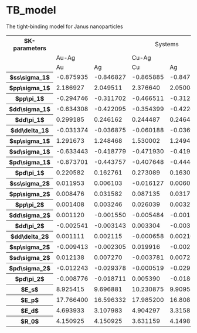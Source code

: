# TB_model
The tight-binding model for Janus nanoparticles

<table  class="center">
  <tr>
    <th>SK-parameters</th>
    <td style="text-align: center;" colspan="6" >Systems</td>
  </tr>
  <tr>
    <td></td>
    <td colspan="2">Au-Ag</td>
    <td colspan="2">Cu-Ag</td>
    <td colspan="2">Cu-Au</td>
  </tr>
  <tr>
    <td></td>
    <td>Au</td>
    <td>Ag</td>
    <td>Cu</td>
    <td>Ag</td>
    <td>Cu</td>
    <td>Au</td>
  </tr>
    <tr>
    <th>$ss\sigma_1$</th>
    <td>-0.875935</td>
    <td>-0.846827</td>
    <td>-0.865885</td>
    <td>-0.847170</td>
    <td>-0.864615</td>
    <td>-0.873583</td>
  </tr>
  <tr>
    <th>$pp\sigma_1$</th>
    <td>2.186927</td>
    <td>2.049511</td>
    <td>2.376640</td>
    <td>2.050043</td>
    <td>2.371535</td>
    <td>2.182962</td>
  </tr>
  <tr>
    <th>$pp\pi_1$</th>
    <td>-0.294746</td>
    <td>-0.311702</td>
    <td>-0.466511</td>
    <td>-0.312308</td>
    <td>-0.463201</td>
    <td>-0.292637</td>
  </tr>
  <tr>
    <th>$dd\sigma_1$</th>
    <td>-0.634308</td>
    <td>-0.422095</td>
    <td>-0.354399</td>
    <td>-0.422689</td>
    <td>-0.352145</td>
    <td>-0.630700</td>
  </tr>
  <tr>
    <th>$dd\pi_1$</th>
    <td>0.299185</td>
    <td>0.246162</td>
    <td>0.244487</td>
    <td>0.246430</td>
    <td>0.243175</td>
    <td>0.297824</td>
  </tr>
  <tr>
    <th>$dd\delta_1$</th>
    <td>-0.031374</td>
    <td>-0.036875</td>
    <td>-0.060188</td>
    <td>-0.036936</td>
    <td>-0.059902</td>
    <td>-0.031374</td>
  </tr>
  <tr>
    <th>$sp\sigma_1$</th>
    <td>1.291673</td>
    <td>1.248468</td>
    <td>1.530002</td>
    <td>1.249421</td>
    <td>1.524703</td>
    <td>1.287485</td>
  </tr>
  <tr>
    <th>$sd\sigma_1$</th>
    <td>-0.633443</td>
    <td>-0.418779</td>
    <td>-0.471930</td>
    <td>-0.419393</td>
    <td>-0.469341</td>
    <td>-0.629821</td>
  </tr>
  <tr>
    <th>$pd\sigma_1$</th>
    <td>-0.873701</td>
    <td>-0.443757</td>
    <td>-0.407648</td>
    <td>-0.444484</td>
    <td>-0.404701</td>
    <td>-0.868544</td>
  </tr>
  <tr>
    <th>$pd\pi_1$</th>
    <td>0.220582</td>
    <td>0.162761</td>
    <td>0.273089</td>
    <td>0.163078</td>
    <td>0.271971</td>
    <td>0.220039</td>
  </tr>
  <tr>
    <th>$ss\sigma_2$</th>
    <td>0.011953</td>
    <td>0.006103</td>
    <td>-0.016127</td>
    <td>0.006059</td>
    <td>-0.015769</td>
    <td>0.011886</td>
  </tr>
  <tr>
    <th>$pp\sigma_2$</th>
    <td>0.008476</td>
    <td>0.031582</td>
    <td>0.087135</td>
    <td>0.031716</td>
    <td>0.085971</td>
    <td>0.008211</td>
  </tr>
  <tr>
    <th>$pp\pi_2$</th>
    <td>0.001408</td>
    <td>0.003246</td>
    <td>0.026039</td>
    <td>0.003271</td>
    <td>0.025912</td>
    <td>0.001442</td>
  </tr>
  <tr>
    <th>$dd\sigma_2$</th>
    <td>0.001120</td>
    <td>-0.001550</td>
    <td>-0.005484</td>
    <td>-0.001548</td>
    <td>-0.005469</td>
    <td>0.001096</td>
  </tr>
  <tr>
    <th>$dd\pi_2$</th>
    <td>-0.002541</td>
    <td>-0.003143</td>
    <td>0.003304</td>
    <td>-0.003137</td>
    <td>0.003269</td>
    <td>-0.002535</td>
  </tr>
  <tr>
    <th>$dd\delta_2$</th>
    <td>0.001111</td>
    <td>0.002115</td>
    <td>-0.000658</td>
    <td>0.002109</td>
    <td>-0.000637</td>
    <td>0.001110</td>
  </tr>
  <tr>
    <th>$sp\sigma_2$</th>
    <td>-0.009413</td>
    <td>-0.002305</td>
    <td>0.019916</td>
    <td>-0.002252</td>
    <td>0.019732</td>
    <td>-0.009490</td>
  </tr>
  <tr>
    <th>$sd\sigma_2$</th>
    <td>0.012138</td>
    <td>0.007270</td>
    <td>-0.003781</td>
    <td>0.007239</td>
    <td>-0.003644</td>
    <td>0.012164</td>
  </tr>
  <tr>
    <th>$pd\sigma_2$</th>
    <td>-0.012243</td>
    <td>-0.029378</td>
    <td>-0.000519</td>
    <td>-0.029280</td>
    <td>-0.000579</td>
    <td>-0.012282</td>
  </tr>
  <tr>
    <th>$pd\pi_2$</th>
    <td>-0.008776</td>
    <td>-0.018711</td>
    <td>0.005390</td>
    <td>-0.018663</td>
    <td>0.005403</td>
    <td>-0.008732</td>
  </tr>
  <tr>
    <th>$E_s$</th>
    <td>8.925415</td>
    <td>9.696881</td>
    <td>10.230875</td>
    <td>9.909544</td>
    <td>10.769568</td>
    <td>8.422715</td>
  </tr>
  <tr>
    <th>$E_p$</th>
    <td>17.766400</td>
    <td>16.596332</td>
    <td>17.985200</td>
    <td>16.808332</td>
    <td>18.517277</td>
    <td>17.256614</td>
  </tr>
  <tr>
    <th>$E_d$</th>
    <td>4.693933</td>
    <td>3.107983</td>
    <td>4.904297</td>
    <td>3.315857</td>
    <td>5.466640</td>
    <td>4.205108</td>
  </tr>
  <tr>
    <th>$R_0$</th>
    <td>4.150925</td>
    <td>4.150925</td>
    <td>3.631159</td>
    <td>4.149896</td>
    <td>3.635889</td>
    <td>4.155301</td>
  </tr>
</table>
